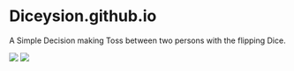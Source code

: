 # Diceysion.github.io
A Simple Decision making Toss between two persons with the flipping Dice.


<img src="https://github.com/yashpatel458/Diceysion.github.io/blob/main/Start.png?raw=true">
<img src="https://github.com/yashpatel458/Diceysion.github.io/blob/main/Toss.png?raw=true">
